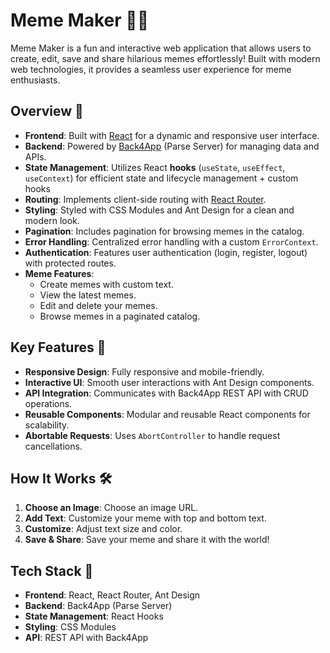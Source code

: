 # Meme Maker 🎨🤡

Meme Maker is a fun and interactive web application that allows users to create, edit, save  and share hilarious memes effortlessly! Built with modern web technologies, it provides a seamless user experience for meme enthusiasts.

## Overview 🌟

- **Frontend**: Built with [React](https://reactjs.org/) for a dynamic and responsive user interface.
- **Backend**: Powered by [Back4App](https://www.back4app.com/) (Parse Server) for managing data and APIs.
- **State Management**: Utilizes React **hooks** (`useState`, `useEffect`, `useContext`) for efficient state and lifecycle management + custom hooks
- **Routing**: Implements client-side routing with [React Router](https://reactrouter.com/).
- **Styling**: Styled with CSS Modules and Ant Design for a clean and modern look.
- **Pagination**: Includes pagination for browsing memes in the catalog.
- **Error Handling**: Centralized error handling with a custom `ErrorContext`.
- **Authentication**: Features user authentication (login, register, logout) with protected routes.
- **Meme Features**:
  - Create memes with custom text.
  - View the latest memes.
  - Edit and delete your memes.
  - Browse memes in a paginated catalog.

## Key Features 🚀

- **Responsive Design**: Fully responsive and mobile-friendly.
- **Interactive UI**: Smooth user interactions with Ant Design components.
- **API Integration**: Communicates with Back4App REST API with CRUD operations.
- **Reusable Components**: Modular and reusable React components for scalability.
- **Abortable Requests**: Uses `AbortController` to handle request cancellations.

## How It Works 🛠️

1. **Choose an Image**: Choose an image URL.
2. **Add Text**: Customize your meme with top and bottom text.
3. **Customize**: Adjust text size and color.
4. **Save & Share**: Save your meme and share it with the world!

## Tech Stack 🧰

- **Frontend**: React, React Router, Ant Design
- **Backend**: Back4App (Parse Server)
- **State Management**: React Hooks
- **Styling**: CSS Modules
- **API**: REST API with Back4App